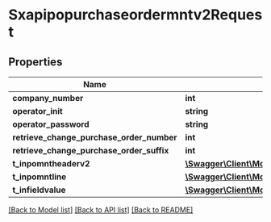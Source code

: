# Sxapipopurchaseordermntv2Request

## Properties
Name | Type | Description | Notes
------------ | ------------- | ------------- | -------------
**company_number** | **int** |  | [optional] 
**operator_init** | **string** |  | [optional] 
**operator_password** | **string** |  | [optional] 
**retrieve_change_purchase_order_number** | **int** |  | [optional] 
**retrieve_change_purchase_order_suffix** | **int** |  | [optional] 
**t_inpomntheaderv2** | [**\Swagger\Client\Model\TInpomntheaderv2Req**](TInpomntheaderv2Req.md) |  | [optional] 
**t_inpomntline** | [**\Swagger\Client\Model\TInpomntlineReq**](TInpomntlineReq.md) |  | [optional] 
**t_infieldvalue** | [**\Swagger\Client\Model\TInfieldvalueReq**](TInfieldvalueReq.md) |  | [optional] 

[[Back to Model list]](../README.md#documentation-for-models) [[Back to API list]](../README.md#documentation-for-api-endpoints) [[Back to README]](../README.md)


